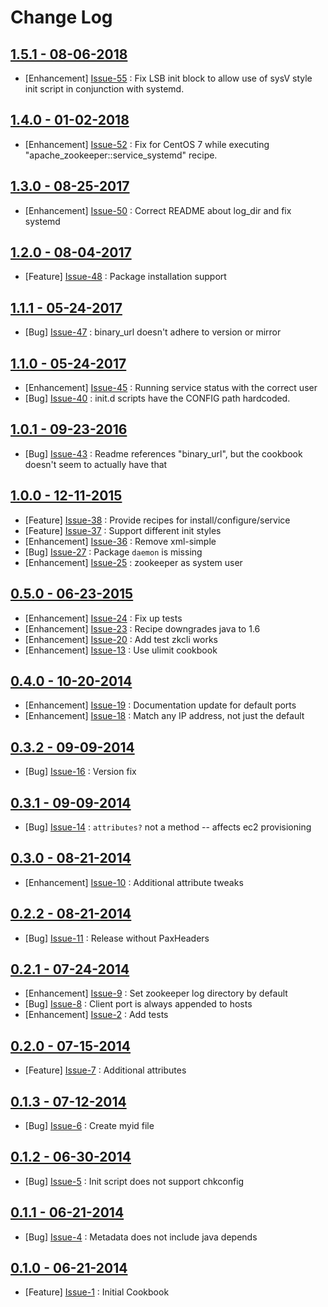 Change Log
==========

[1.5.1 - 08-06-2018](https://github.com/bbaugher/apache_zookeeper/issues?milestone=19&state=closed)
---------------------------------------------------------------------------------------------------

  * [Enhancement] [Issue-55](https://github.com/bbaugher/apache_zookeeper/issues/55) : Fix LSB init block to allow use of sysV style init script in conjunction with systemd.

[1.4.0 - 01-02-2018](https://github.com/bbaugher/apache_zookeeper/issues?milestone=19&state=closed)
---------------------------------------------------------------------------------------------------

  * [Enhancement] [Issue-52](https://github.com/bbaugher/apache_zookeeper/issues/52) : Fix for CentOS 7 while executing "apache_zookeeper::service_systemd" recipe.

[1.3.0 - 08-25-2017](https://github.com/bbaugher/apache_zookeeper/issues?milestone=18&state=closed)
---------------------------------------------------------------------------------------------------

  * [Enhancement] [Issue-50](https://github.com/bbaugher/apache_zookeeper/issues/50) : Correct README about log_dir and fix systemd

[1.2.0 - 08-04-2017](https://github.com/bbaugher/apache_zookeeper/issues?milestone=17&state=closed)
---------------------------------------------------------------------------------------------------

  * [Feature] [Issue-48](https://github.com/bbaugher/apache_zookeeper/issues/48) : Package installation support

[1.1.1 - 05-24-2017](https://github.com/bbaugher/apache_zookeeper/issues?milestone=16&state=closed)
---------------------------------------------------------------------------------------------------

  * [Bug] [Issue-47](https://github.com/bbaugher/apache_zookeeper/issues/47) : binary_url doesn't adhere to version or mirror

[1.1.0 - 05-24-2017](https://github.com/bbaugher/apache_zookeeper/issues?milestone=15&state=closed)
---------------------------------------------------------------------------------------------------

  * [Enhancement] [Issue-45](https://github.com/bbaugher/apache_zookeeper/issues/45) : Running service status with the correct user
  * [Bug] [Issue-40](https://github.com/bbaugher/apache_zookeeper/issues/40) : init.d scripts have the CONFIG path hardcoded.

[1.0.1 - 09-23-2016](https://github.com/bbaugher/apache_zookeeper/issues?milestone=14&state=closed)
---------------------------------------------------------------------------------------------------

  * [Bug] [Issue-43](https://github.com/bbaugher/apache_zookeeper/issues/43) : Readme references "binary_url", but the cookbook doesn't seem to actually have that

[1.0.0 - 12-11-2015](https://github.com/bbaugher/apache_zookeeper/issues?milestone=13&state=closed)
---------------------------------------------------------------------------------------------------

  * [Feature] [Issue-38](https://github.com/bbaugher/apache_zookeeper/issues/38) : Provide recipes for install/configure/service
  * [Feature] [Issue-37](https://github.com/bbaugher/apache_zookeeper/issues/37) : Support different init styles
  * [Enhancement] [Issue-36](https://github.com/bbaugher/apache_zookeeper/issues/36) : Remove xml-simple
  * [Bug] [Issue-27](https://github.com/bbaugher/apache_zookeeper/issues/27) : Package `daemon` is missing
  * [Enhancement] [Issue-25](https://github.com/bbaugher/apache_zookeeper/issues/25) : zookeeper as system user

[0.5.0 - 06-23-2015](https://github.com/bbaugher/apache_zookeeper/issues?milestone=12&state=closed)
---------------------------------------------------------------------------------------------------

  * [Enhancement] [Issue-24](https://github.com/bbaugher/apache_zookeeper/issues/24) : Fix up tests
  * [Enhancement] [Issue-23](https://github.com/bbaugher/apache_zookeeper/issues/23) : Recipe downgrades java to 1.6
  * [Enhancement] [Issue-20](https://github.com/bbaugher/apache_zookeeper/issues/20) : Add test zkcli works
  * [Enhancement] [Issue-13](https://github.com/bbaugher/apache_zookeeper/issues/13) : Use ulimit cookbook

[0.4.0 - 10-20-2014](https://github.com/bbaugher/apache_zookeeper/issues?milestone=11&state=closed)
---------------------------------------------------------------------------------------------------

  * [Enhancement] [Issue-19](https://github.com/bbaugher/apache_zookeeper/issues/19) : Documentation update for default ports
  * [Enhancement] [Issue-18](https://github.com/bbaugher/apache_zookeeper/issues/18) : Match any IP address, not just the default

[0.3.2 - 09-09-2014](https://github.com/bbaugher/apache_zookeeper/issues?milestone=10&state=closed)
---------------------------------------------------------------------------------------------------

  * [Bug] [Issue-16](https://github.com/bbaugher/apache_zookeeper/issues/16) : Version fix

[0.3.1 - 09-09-2014](https://github.com/bbaugher/apache_zookeeper/issues?milestone=9&state=closed)
--------------------------------------------------------------------------------------------------

  * [Bug] [Issue-14](https://github.com/bbaugher/apache_zookeeper/issues/14) : `attributes?` not a method -- affects ec2 provisioning

[0.3.0 - 08-21-2014](https://github.com/bbaugher/apache_zookeeper/issues?milestone=6&state=closed)
--------------------------------------------------------------------------------------------------

  * [Enhancement] [Issue-10](https://github.com/bbaugher/apache_zookeeper/issues/10) : Additional attribute tweaks

[0.2.2 - 08-21-2014](https://github.com/bbaugher/apache_zookeeper/issues?milestone=8&state=closed)
--------------------------------------------------------------------------------------------------

  * [Bug] [Issue-11](https://github.com/bbaugher/apache_zookeeper/issues/11) : Release without PaxHeaders

[0.2.1 - 07-24-2014](https://github.com/bbaugher/apache_zookeeper/issues?milestone=7&state=closed)
--------------------------------------------------------------------------------------------------

  * [Enhancement] [Issue-9](https://github.com/bbaugher/apache_zookeeper/issues/9) : Set zookeeper log directory by default
  * [Bug] [Issue-8](https://github.com/bbaugher/apache_zookeeper/issues/8) : Client port is always appended to hosts
  * [Enhancement] [Issue-2](https://github.com/bbaugher/apache_zookeeper/issues/2) : Add tests

[0.2.0 - 07-15-2014](https://github.com/bbaugher/apache_zookeeper/issues?milestone=2&state=closed)
--------------------------------------------------------------------------------------------------

  * [Feature] [Issue-7](https://github.com/bbaugher/apache_zookeeper/issues/7) : Additional attributes

[0.1.3 - 07-12-2014](https://github.com/bbaugher/apache_zookeeper/issues?milestone=5&state=closed)
--------------------------------------------------------------------------------------------------

  * [Bug] [Issue-6](https://github.com/bbaugher/apache_zookeeper/issues/6) : Create myid file

[0.1.2 - 06-30-2014](https://github.com/bbaugher/apache_zookeeper/issues?milestone=4&state=closed)
--------------------------------------------------------------------------------------------------

  * [Bug] [Issue-5](https://github.com/bbaugher/apache_zookeeper/issues/5) : Init script does not support chkconfig

[0.1.1 - 06-21-2014](https://github.com/bbaugher/apache_zookeeper/issues?milestone=3&state=closed)
--------------------------------------------------------------------------------------------------

  * [Bug] [Issue-4](https://github.com/bbaugher/apache_zookeeper/issues/4) : Metadata does not include java depends

[0.1.0 - 06-21-2014](https://github.com/bbaugher/apache_zookeeper/issues?milestone=1&state=closed)
--------------------------------------------------------------------------------------------------

  * [Feature] [Issue-1](https://github.com/bbaugher/apache_zookeeper/issues/1) : Initial Cookbook
